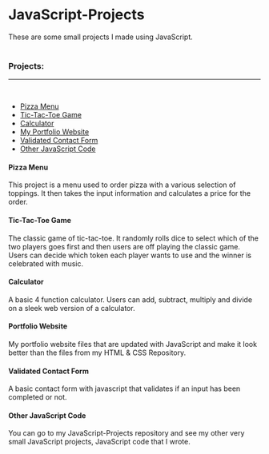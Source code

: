 # JavaScript-Projects

These are some small projects I made using JavaScript. <br>
<br>
<h3>Projects:</h3>
<hr><br>
<ul>
  <li>
    <a href="./Pizza_Project">Pizza Menu</a>
  </li>
  <li>
    <a href="./TicTacToe">Tic-Tac-Toe Game</a>
  </li>
  <li>
    <a href="./Calculator">Calculator</a>
  </li>
  <li>
    <a href="./Student_Portfolio">My Portfolio Website</a>
  </li>
  <li>
    <a href="./HTML_2.html">Validated Contact Form</a>
  </li>
  <li>
    <a href="https://github.com/AlexSt14/JavaScript-Projects">Other JavaScript Code</a>
  </li>
</ul
<hr>
<h4>Pizza Menu</h4>

This project is a menu used to order pizza with a various selection of toppings. It then takes the input information and calculates a price for the order.
  
<h4>Tic-Tac-Toe Game</h4>

The classic game of tic-tac-toe. It randomly rolls dice to select which of the two players goes first and then users are off playing the classic game. Users can decide which token each player wants to use and the winner is celebrated with music.

<h4>Calculator</h4>

A basic 4 function calculator. Users can add, subtract, multiply and divide on a sleek web version of a calculator.

<h4>Portfolio Website</h4>

My portfolio website files that are updated with JavaScript and make it look better than the files from my HTML & CSS Repository.

<h4>Validated Contact Form</h4>

A basic contact form with javascript that validates if an input has been completed or not.

<h4>Other JavaScript Code</h4>

You can go to my JavaScript-Projects repository and see my other very small JavaScript projects, JavaScript code that I wrote. 
             
          
